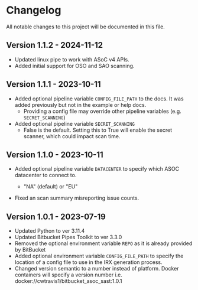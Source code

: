 # Changelog

All notable changes to this project will be documented in this file.

## Version 1.1.2 - 2024-11-12

- Updated linux pipe to work with ASoC v4 APIs.
- Added initial support for OSO and SAO scanning. 

## Version 1.1.1 - 2023-10-11

- Added optional pipeline variable `CONFIG_FILE_PATH` to the docs. It was added previously but not in the example or help docs.
  - Providing a config file may override other pipeline variables (e.g. `SECRET_SCANNING`)
- Added optional pipeline variable `SECRET_SCANNING`
  - False is the default. Setting this to True will enable the secret scanner, which could impact scan time.

## Version 1.1.0 - 2023-10-11

- Added optional pipeline variable `DATACENTER` to specify which ASOC datacenter to connect to.
  - "NA" (default) or "EU"

- Fixed an scan summary misreporting issue counts.

## Version 1.0.1 - 2023-07-19

- Updated Python to ver 3.11.4
- Updated Bitbucket Pipes Toolkit to ver 3.3.0
- Removed the optional environment variable `REPO` as it is already provided by BitBucket
- Added optional environment variable `CONFIG_FILE_PATH` to specify the location of a config file to use in the IRX generation process.
- Changed version semantic to a number instead of platform. Docker containers will specify a version number i.e. docker://cwtravis1/bitbucket_asoc_sast:1.0.1